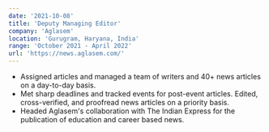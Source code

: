 ```yaml
---
date: '2021-10-08'
title: 'Deputy Managing Editor'
company: 'Aglasem'
location: 'Gurugram, Haryana, India'
range: 'October 2021 - April 2022'
url: 'https://news.aglasem.com/'
---
```


- Assigned articles and managed a team of writers and 40+ news articles on a day-to-day basis. 
- Met sharp deadlines and tracked events for post-event articles. Edited, cross-verified, and proofread news articles on a priority basis. 
- Headed Aglasem's collaboration with The Indian Express for the publication of education and career based news.

